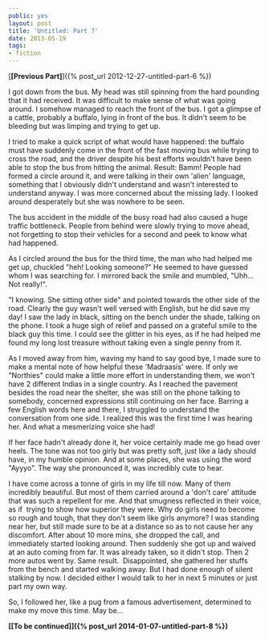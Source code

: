 ```yaml
---
public: yes
layout: post
title: 'Untitled: Part 7'
date: 2013-05-19
tags:
- fiction
---
```


[**\[Previous Part\]**]({% post_url 2012-12-27-untitled-part-6 %})

I got down from the bus. My head was still spinning from the hard pounding that it had received. It was difficult to make sense of what was going around. I somehow managed to reach the front of the bus. I got a glimpse of a cattle, probably a buffalo, lying in front of the bus. It didn't seem to be bleeding but was limping and trying to get up. 

I tried to make a quick script of what would have happened: the buffalo must have suddenly come in the front of the fast moving bus while trying to cross the road, and the driver despite his best efforts wouldn't have been able to stop the bus from hitting the animal. Result: Bamm!
People had formed a circle around it, and were talking in their own 'alien' language, something that I obviously didn't understand and wasn't interested to understand anyway. I was more concerned about the missing lady. I looked around desperately but she was nowhere to be seen. 

The bus accident in the middle of the busy road had also caused a huge traffic bottleneck. People from behind were slowly trying to move ahead, not forgetting to stop their vehicles for a second and peek to know what had happened.

As I circled around the bus for the third time, the man who had helped me get up, chuckled "heh! Looking someone?" He seemed to have guessed whom I was searching for. I mirrored back the smile and mumbled, "Uhh... Not really!".

"I knowing. She sitting other side" and pointed towards the other side of the road. Clearly the guy wasn't well versed with English, but he did save my day! I saw the lady in black, sitting on the bench under the shade, talking on the phone. I took a huge sigh of relief and passed on a grateful smile to the black guy this time. I could see the glitter in his eyes, as if he had helped me found my long lost treasure without taking even a single penny from it.

As I moved away from him, waving my hand to say good bye, I made sure to make a mental note of how helpful these 'Madraasis' were. If only we "Northies" could make a little more effort in understanding them, we won't have 2 different Indias in a single country.
As I reached the pavement besides the road near the shelter, she was still on the phone talking to somebody, concerned expressions still continuing on her face. Barring a few English words here and there, I struggled to understand the conversation from one side. I realized this was the first time I was hearing her. And what a mesmerizing voice she had!  

If her face hadn't already done it, her voice certainly made me go head over heels. The tone was not too girly but was pretty soft, just like a lady should have, in my humble opinion. And at some places, she was using the word "Ayyyo". The way she pronounced it, was incredibly cute to hear. 

I have come across a tonne of girls in my life till now. Many of them incredibly beautiful. But most of them carried around a 'don't care' attitude that was such a repellent for me. And that smugness reflected in their voice, as if  trying to show how superior they were. Why do girls need to become so rough and tough, that they don't seem like girls anymore?
I was standing near her, but still made sure to be at a distance so as to not cause her any discomfort. After about 10 more mins, she dropped the call, and immediately started looking around. Then suddenly she got up and waived at an auto coming from far. It was already taken, so it didn't stop. Then 2 more autos went by. Same result. 
Disappointed, she gathered her stuffs from the bench and started walking away. But I had done enough of silent stalking by now. I decided either I would talk to her in next 5 minutes or just part my own way. 

So, I followed her, like a pug from a famous advertisement, determined to make my move this time. May be...


**[\[To be continued\]]({% post_url 2014-01-07-untitled-part-8 %})**
